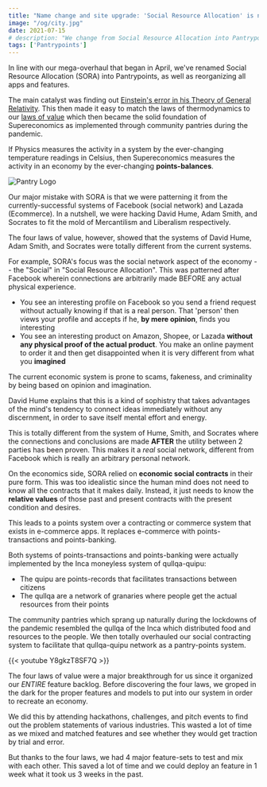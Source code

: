 ```yaml
---
title: "Name change and site upgrade: 'Social Resource Allocation' is now 'Pantrypoints'!"
image: "/og/city.jpg"
date: 2021-07-15
# description: "We change from Social Resource Allocation into Pantrypoints. This is in line with our mega-overhaul that began in April 2021"
tags: ['Pantrypoints']
---
```



In line with our mega-overhaul that began in April, we've renamed Social Resource Allocation (SORA) into Pantrypoints, as well as reorganizing all apps and features.  

The main catalyst was finding out [Einstein's error in his Theory of General Relativity](https://superphysics.org/material/fallacies/general-relativity/). This then made it easy to match the laws of thermodynamics to our [laws of value](https://www.superphysics.org/social/economics/principles/intro/chapter-04/) which then became the solid foundation of Supereconomics as implemented through community pantries during the pandemic.


If Physics measures the activity in a system by the ever-changing temperature readings in Celsius, then Supereconomics measures the activity in an economy by the ever-changing **points-balances**.


![Pantry Logo](/logos/pantry.png)



Our major mistake with SORA is that we were patterning it from the currently-successful systems of Facebook (social network) and Lazada (Ecommerce). In a nutshell, we were hacking David Hume, Adam Smith, and Socrates to fit the mold of Mercantilism and Liberalism respectively. 

The four laws of value, however, showed that the systems of David Hume, Adam Smith, and Socrates were totally different from the current systems. 

For example, SORA's focus was the social network aspect of the economy -- the "Social" in "Social Resource Allocation". This was patterned after Facebook wherein connections are arbitrarily made BEFORE any actual physical experience.
- You see an interesting profile on Facebook so you send a friend request without actually knowing if that is a real person. That 'person' then views your profile and accepts if he, **by mere opinion**, finds you interesting
- You see an interesting product on Amazon, Shopee, or Lazada **without any physical proof of the actual product**. You make an online payment to order it and then get disappointed when it is very different from what you **imagined**

The current economic system is prone to scams, fakeness, and criminality by being based on opinion and imagination. 

David Hume explains that this is a kind of sophistry that takes advantages of the mind's tendency to connect ideas immediately without any discernment, in order to save itself mental effort and energy.  

This is totally different from the system of Hume, Smith, and Socrates where the connections and conclusions are made **AFTER** the utility between 2 parties has been proven. This makes it a *real* social network, different from Facebook which is really an arbitrary personal network.   

On the economics side, SORA relied on **economic social contracts** in their pure form. This was too idealistic since the human mind does not need to know all the contracts that it makes daily. Instead, it just needs to know the **relative values** of those past and present contracts with the present condition and desires. 

This leads to a points system over a contracting or commerce system that exists in e-commerce apps. It replaces e-commerce with points-transactions and points-banking.


<!-- The focus of Pantry, on the other hand, is the resource allocation and points-banking part. We realized that the latter is more critical. Moreover, -->

Both systems of points-transactions and points-banking were actually implemented by the Inca moneyless system of qullqa-quipu:
- The quipu are points-records that facilitates transactions between citizens
- The qullqa are a network of granaries where people get the actual resources from their points

The community pantries which sprang up naturally during the lockdowns of the pandemic resembled the qullqa of the Inca which distributed food and resources to the people. We then totally overhauled our social contracting system to facilitate that qullqa-quipu network as a pantry-points system. 


{{< youtube Y8gkzT8SF7Q >}}


The four laws of value were a major breakthrough for us since it organized our *ENTIRE* feature backlog. Before discovering the four laws, we groped in the dark for the proper features and models to put into our system in order to recreate an economy.

We did this by attending hackathons, challenges, and pitch events to find out the problem statements of various industries. This wasted a lot of time as we mixed and matched features and see whether they would get traction by trial and error.

But thanks to the four laws, we had 4 major feature-sets to test and mix with each other.  This saved a lot of time and we could deploy an feature in 1 week what it took us 3 weeks in the past.  

